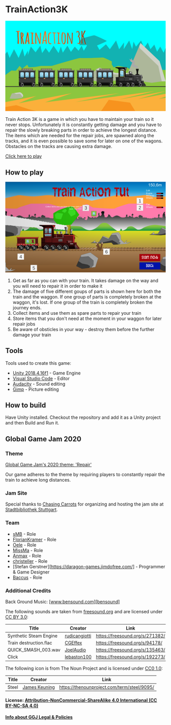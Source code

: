 # TrainAction3K

![Logo][mainmenupic]

Train Action 3K is a game in which you have to maintain your train so it never stops. Unfortunately it is constantly getting damage and you have to repair the slowly breaking parts in order to achieve the longest distance. The items which are needed for the repair jobs, are spawned along the tracks, and it is even possible to save some for later on one of the wagons. Obstacles on the tracks are causing extra damage.

[Click here to play][game-website]

## How to play
![Tutorial Picture][tutorialpic]

  1. Get as far as you can with your train. It takes damage on the way and you will need to repair it in order to make it
  2. The damage of five different goups of parts is shown here for both the train and the waggon. If one group of parts is completely broken at the waggon, it's lost. If one group of the train is completely broken the journey ends.
  3. Collect items and use them as spare parts to repair your train
  4. Store items that you don't need at the moment in your waggon for later repair jobs
  5. Be aware of obsticles in your way - destroy them before the further damage your train

## Tools

Tools used to create this game:

- [Unity 2018.4.16f1][unity] - Game Engine
- [Visual Studio Code][vscode] - Editor
- [Audacity][audacity] - Sound editing
- [Gimp][gimp] - Picture editing

## How to build

Have Unity installed. Checkout the repository and add it as a Unity project and then Build and Run it.

## Global Game Jam 2020
### Theme

[Global Game Jam's 2020 theme: 'Repair'][ggj20-theme]

Our game adheres to the theme by requiring players to constantly repair the train to achieve long distances.

### Jam Site
Special thanks to [Chasing Carrots][carrots] for organizing and hosting the jam site at [Stadtbibliothek Stuttgart][bib].

### Team
- [sMB][smb] - Role
- [FlorianKramer][floriankramer] - Role
- [Oele][oele] - Role
- [MissMa][missma] - Role
- [Anmax][anmax] - Role
- [christeller][christeller] - Role
- [Stefan Gerstner][https://daragon-games.jimdofree.com/] - Programmer & Game Designer
- [Baccus][baccus] - Role

### Additional Credits
Back Ground Music: [www.bensound.com][bensound]

The following sounds are taken from [freesound.org][freesound] and are licensed under [CC BY 3.0][freesound-license]:

| Title                  | Creator       | Link                            |
|------------------------|---------------|---------------------------------|
| Synthetic Steam Engine | [rudicangiotti][rudicangiotti] | https://freesound.org/s/271382/ |
| Train destruction.flac | [CGEffex][cgeffex]       | https://freesound.org/s/94178/  |
| QUICK_SMASH_003.wav    | [JoelAudio][joelaudio]     | https://freesound.org/s/135463/ |
| Click                  | [lebaston100][lebaston100] | https://freesound.org/s/192273/ |

The following icon is from The Noun Project and is licensed under [CC0 1.0][cc0-license]:

| Title | Creator       | Link                                        |
|-------|---------------|---------------------------------------------|
| Steel | [James Keuning][james-keunig] | https://thenounproject.com/term/steel/9095/ |

#### License: [ Attribution-NonCommercial-ShareAlike 4.0 International (CC BY-NC-SA 4.0)][license-link]
#### [Info about GGJ Legal & Policies][ggj-legal-link]

   [mainmenupic]: <https://github.com/floriankramer/GGJ2020TrainGame/blob/master/Train%20Action%203K/Assets/Graphics/MainMenu.png>
   [tutorialpic]: <https://github.com/floriankramer/GGJ2020TrainGame/blob/master/Train%20Action%203K/Assets/Graphics/Screenshots/Tutorial.png>
   [game-website]: <https://mi9.moe/trainaction3k/>
   [unity]: <https://unity.com/>
   [vscode]: <https://code.visualstudio.com/>
   [audacity]: <https://www.audacity.de/>
   [gimp]: <https://www.gimp.org/>
   [carrots]: <https://www.chasing-carrots.com/>
   [bib]: <http://www1.stuttgart.de/stadtbibliothek/>
   [ggj20-theme]: <https://www.youtube.com/watch?v=8sdcq7CbPsc>

   [smb]: <>
   [floriankramer]: <>
   [oele]: <>
   [missma]: <>
   [anmax]: <>
   [christeller]: <>
   [dragongames]: <>
   [baccus]: <>

   [bensound]: <https://www.bensound.com/>
   [freesound]: <https://freesound.org/>
   [freesound-license]: <https://creativecommons.org/licenses/by/3.0/>
   [rudicangiotti]: <https://freesound.org/people/rudicangiotti/>
   [cgeffex]: <https://freesound.org/people/CGEffex/>
   [joelaudio]: <https://freesound.org/people/JoelAudio/>
   [lebaston100]: <https://freesound.org/people/lebaston100/>

   [cc0-license]: <https://creativecommons.org/publicdomain/zero/1.0/>
   [james-keunig]: <https://thenounproject.com/jmkeuning>

   [license-link]: <https://creativecommons.org/licenses/by-nc-sa/4.0/>
   [ggj-legal-link]: <https://globalgamejam.org/legal-policies>
